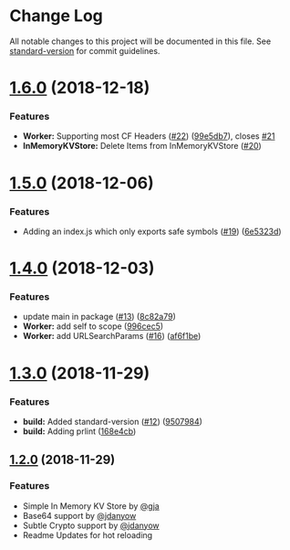 # Change Log

All notable changes to this project will be documented in this file. See [standard-version](https://github.com/conventional-changelog/standard-version) for commit guidelines.

<a name="1.6.0"></a>
# [1.6.0](https://github.com/gja/cloudflare-worker-local/compare/v1.5.0...v1.6.0) (2018-12-18)


### Features

* **Worker:** Supporting most CF Headers ([#22](https://github.com/gja/cloudflare-worker-local/issues/22)) ([99e5db7](https://github.com/gja/cloudflare-worker-local/commit/99e5db7)), closes [#21](https://github.com/gja/cloudflare-worker-local/issues/21)
* **InMemoryKVStore:** Delete Items from InMemoryKVStore ([#20](https://github.com/gja/cloudflare-worker-local/pull/20))


<a name="1.5.0"></a>
# [1.5.0](https://github.com/gja/cloudflare-worker-local/compare/v1.4.0...v1.5.0) (2018-12-06)


### Features

* Adding an index.js which only exports safe symbols ([#19](https://github.com/gja/cloudflare-worker-local/issues/19)) ([6e5323d](https://github.com/gja/cloudflare-worker-local/commit/6e5323d))



<a name="1.4.0"></a>
# [1.4.0](https://github.com/gja/cloudflare-worker-local/compare/v1.3.0...v1.4.0) (2018-12-03)


### Features

* update main in package ([#13](https://github.com/gja/cloudflare-worker-local/issues/13)) ([8c82a79](https://github.com/gja/cloudflare-worker-local/commit/8c82a79))
* **Worker:** add self to scope ([996cec5](https://github.com/gja/cloudflare-worker-local/commit/996cec5))
* **Worker:** add URLSearchParams ([#16](https://github.com/gja/cloudflare-worker-local/issues/16)) ([af6f1be](https://github.com/gja/cloudflare-worker-local/commit/af6f1be))



<a name="1.3.0"></a>
# [1.3.0](https://github.com/gja/cloudflare-worker-local/compare/v1.2.0...v1.3.0) (2018-11-29)


### Features

* **build:** Added standard-version ([#12](https://github.com/gja/cloudflare-worker-local/issues/12)) ([9507984](https://github.com/gja/cloudflare-worker-local/commit/9507984))
* **build:** Adding prlint ([168e4cb](https://github.com/gja/cloudflare-worker-local/commit/168e4cb))



<a name="1.2.0"></a>
## [1.2.0](https://github.com/gja/cloudflare-worker-local/compare/v1.1.0...v1.2.0) (2018-11-29)


### Features

* Simple In Memory KV Store by [@gja](https://github.com/gja)
* Base64 support by [@jdanyow](https://github.com/jdanyow)
* Subtle Crypto support by [@jdanyow](https://github.com/jdanyow)
* Readme Updates for hot reloading
